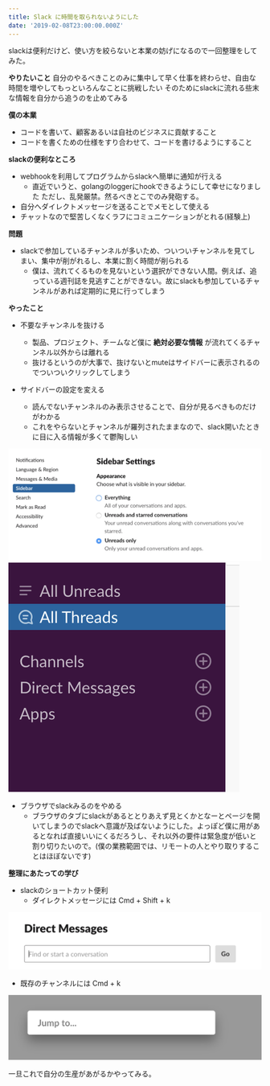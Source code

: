 ```yaml
---
title: Slack に時間を取られないようにした
date: '2019-02-08T23:00:00.000Z'
---
```


slackは便利だけど、使い方を絞らないと本業の妨げになるので一回整理をしてみた。

**やりたいこと**
自分のやるべきことのみに集中して早く仕事を終わらせ、自由な時間を増やしてもっといろんなことに挑戦したい
そのためにslackに流れる些末な情報を自分から追うのを止めてみる

**僕の本業**

- コードを書いて、顧客あるいは自社のビジネスに貢献すること
- コードを書くための仕様をすり合わせて、コードを書けるようにすること

**slackの便利なところ**

- webhookを利用してプログラムからslackへ簡単に通知が行える
  - 直近でいうと、golangのloggerにhookできるようにして幸せになりました
    ただし、乱発厳禁。然るべきとこでのみ発砲する。
- 自分へダイレクトメッセージを送ることでメモとして使える
- チャットなので堅苦しくなくラフにコミュニケーションがとれる(経験上)

**問題**

- slackで参加しているチャンネルが多いため、ついついチャンネルを見てしまい、集中が削がれるし、本業に割く時間が削られる
  - 僕は、流れてくるものを見ないという選択ができない人間。例えば、追っている週刊誌を見逃すことができない。故にslackも参加しているチャンネルがあれば定期的に見に行ってしまう
  

**やったこと**

- 不要なチャンネルを抜ける
  - 製品、プロジェクト、チームなど僕に **絶対必要な情報** が流れてくるチャンネル以外からは離れる
  - 抜けるというのが大事で、抜けないとmuteはサイドバーに表示されるのでついついクリックしてしまう

- サイドバーの設定を変える
  - 読んでないチャンネルのみ表示させることで、自分が見るべきものだけがわかる
  - これをやらないとチャンネルが羅列されたままなので、slack開いたときに目に入る情報が多くて鬱陶しい
  
![004](./004.png)
![003](./003.png)

- ブラウザでslackみるのをやめる
  - ブラウザのタブにslackがあるととりあえず見とくかとなーとページを開いてしまうのでslackへ意識が及ばないようにした。よっぽど僕に用があるとなれば直接いいにくるだろうし、それ以外の要件は緊急度が低いと割り切りたいので。(僕の業務範囲では、リモートの人とやり取りすることはほぼないです)


**整理にあたっての学び**

- slackのショートカット便利
  - ダイレクトメッセージには Cmd + Shift + k

![001](./001.png)

  - 既存のチャンネルには Cmd + k

![002](./002.png)


一旦これで自分の生産があがるかやってみる。
